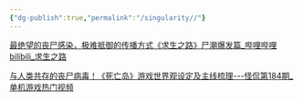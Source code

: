 ```yaml
---
{"dg-publish":true,"permalink":"/singularity//"}
---
```



[最绝望的丧尸感染，极难抵御的传播方式《求生之路》尸潮爆发篇\_哔哩哔哩bilibili\_求生之路](https://www.bilibili.com/video/BV1KX4y1y7Wb/?spm_id_from=autoNext&vd_source=f8573a6196003ad3683f1c1a403d3431)

[与人类共存的丧尸病毒！《死亡岛》游戏世界观设定及主线梳理---怪侃第184期\_单机游戏热门视频](https://www.bilibili.com/video/BV1u1421i7U3/?spm_id_from=333.337.search-card.all.click&vd_source=f8573a6196003ad3683f1c1a403d3431)
